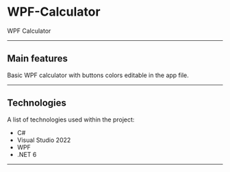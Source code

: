 # WPF-Calculator
WPF Calculator
***
## Main features
Basic WPF calculator with buttons colors editable in the app file.
***
## Technologies
A list of technologies used within the project:
* C#
* Visual Studio 2022
* WPF
* .NET 6
***
